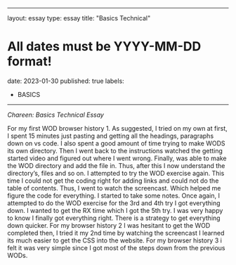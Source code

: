  ------
layout: essay
type: essay
title: "Basics Technical"
# All dates must be YYYY-MM-DD format!
date: 2023-01-30
published: true
labels:
  - BASICS
---



*Chareen: Basics Technical Essay*


For my first WOD browser history 1. As suggested, I tried on my own at first, I spent 15 minutes just pasting and getting all the headings, paragraphs down on vs code. I also spent a good amount of time trying to make WODS its own directory. Then I went back to the instructions watched the getting started video and figured out where I went wrong. Finally, was able to make the WOD directory and add the file in. Thus, after this I now understand the directory’s, files and so on. I attempted to try the WOD exercise again. This time I could not get the coding right for adding links and could not do the table of contents. Thus, I went to watch the screencast. Which helped me figure the code for everything. I started to take some notes. Once again, I attempted to do the WOD exercise for the 3rd and 4th try I got everything down. I wanted to get the RX time which I got the 5th try. I was very happy to know I finally got everything right. There is a strategy to get everything down quicker. For my browser history 2 I was hesitant to get the WOD completed then, I tried it my 2nd time by watching the screencast I learned its much easier to get the CSS into the website. For my browser history 3 i felt it was very simple since I got most of the steps down from the previous WODs.
